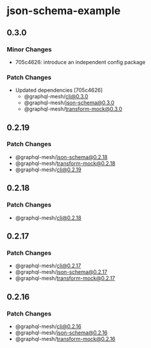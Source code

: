# json-schema-example

## 0.3.0

### Minor Changes

- 705c4626: introduce an independent config package

### Patch Changes

- Updated dependencies [705c4626]
  - @graphql-mesh/cli@0.3.0
  - @graphql-mesh/json-schema@0.3.0
  - @graphql-mesh/transform-mock@0.3.0

## 0.2.19

### Patch Changes

- @graphql-mesh/json-schema@0.2.18
- @graphql-mesh/transform-mock@0.2.18
- @graphql-mesh/cli@0.2.19

## 0.2.18

### Patch Changes

- @graphql-mesh/cli@0.2.18

## 0.2.17

### Patch Changes

- @graphql-mesh/cli@0.2.17
- @graphql-mesh/json-schema@0.2.17
- @graphql-mesh/transform-mock@0.2.17

## 0.2.16

### Patch Changes

- @graphql-mesh/cli@0.2.16
- @graphql-mesh/json-schema@0.2.16
- @graphql-mesh/transform-mock@0.2.16
